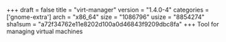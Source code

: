 +++
draft = false
title = "virt-manager"
version = "1.4.0-4"
categories = ['gnome-extra']
arch = "x86_64"
size = "1086796"
usize = "8854274"
sha1sum = "a72f34762e11e8202d100a0d46843f9209dbc8fa"
+++
Tool for managing virtual machines